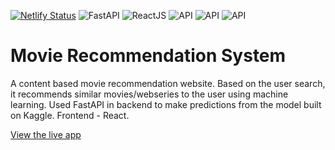 [![Netlify Status](https://api.netlify.com/api/v1/badges/fbe0c0c0-d97e-4f73-8a9f-ff651857650d/deploy-status)](https://app.netlify.com/sites/filmybuzz/deploys)
![FastAPI](https://img.shields.io/badge/Backend-FastAPI-green)
![ReactJS](https://img.shields.io/badge/Frontend-ReactJS-blue)
![API](https://img.shields.io/badge/API-Kaggle-lightblue)
![API](https://img.shields.io/badge/API-TMDB-darkgreen)
![API](https://img.shields.io/badge/Dataset-IMDB-lightyellow)
# Movie Recommendation System
A content based movie recommendation website. Based on the user search, it recommends similar movies/webseries to the user using machine learning. Used FastAPI in backend to make predictions from the model built on Kaggle. Frontend - React.

[View the live app](https://filmybuzz.netlify.app)
